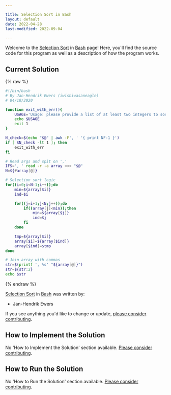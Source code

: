 ```yaml
---

title: Selection Sort in Bash
layout: default
date: 2022-04-28
last-modified: 2022-09-04

---
```


Welcome to the [Selection Sort](https://sampleprograms.io/projects/selection-sort) in [Bash](https://sampleprograms.io/languages/bash) page! Here, you'll find the source code for this program as well as a description of how the program works.

## Current Solution

{% raw %}

```bash
#!/bin/bash
# By Jan-Hendrik Ewers (iwishiwasaneagle)
# 04/10/2020

function exit_with_err(){
    USAGE='Usage: please provide a list of at least two integers to sort in the format "1, 2, 3, 4, 5"'
    echo $USAGE
    exit 1
}

N_check=$(echo "$@" | awk -F', ' '{ print NF-1 }')
if [ $N_check -lt 1 ]; then
    exit_with_err
fi

# Read args and spit on ','
IFS=', ' read -r -a array <<< "$@"
N=${#array[@]}

# Selection sort logic
for((i=0;i<N-1;i++));do
    min=${array[$i]}
    ind=$i

    for((j=i+1;j<N;j++));do
        if((array[j]<min));then
            min=${array[$j]}
            ind=$j
        fi
    done

    tmp=${array[$i]}
    array[$i]=${array[$ind]}
    array[$ind]=$tmp
done

# Join array with commas
str=$(printf ', %s' "${array[@]}")
str=${str:2}
echo $str
```

{% endraw %}

[Selection Sort](https://sampleprograms.io/projects/selection-sort) in [Bash](https://sampleprograms.io/languages/bash) was written by:

- Jan-Hendrik Ewers

If you see anything you'd like to change or update, [please consider contributing](https://github.com/TheRenegadeCoder/sample-programs).

## How to Implement the Solution

No 'How to Implement the Solution' section available. [Please consider contributing](https://github.com/TheRenegadeCoder/sample-programs-website).

## How to Run the Solution

No 'How to Run the Solution' section available. [Please consider contributing](https://github.com/TheRenegadeCoder/sample-programs-website).